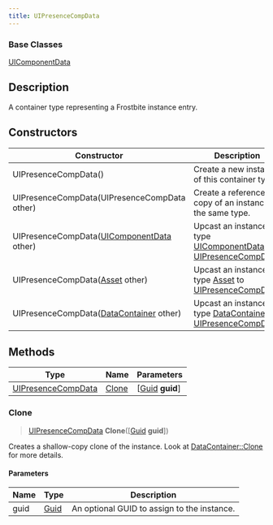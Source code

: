 ```yaml
---
title: UIPresenceCompData
---
```

### Base Classes

[UIComponentData](UIComponentData)

## Description

A container type representing a Frostbite instance entry.

## Constructors

| Constructor                                                                   | Description                                                                                                                 |
| ----------------------------------------------------------------------------- | --------------------------------------------------------------------------------------------------------------------------- |
| UIPresenceCompData()                                                          | Create a new instance of this container type.                                                                               |
| UIPresenceCompData(UIPresenceCompData other)                                  | Create a reference copy of an instance of the same type.                                                                    |
| UIPresenceCompData([UIComponentData](UIComponentData) other)                  | Upcast an instance of type [UIComponentData](UIComponentData) to [UIPresenceCompData](UIPresenceCompData).                  |
| UIPresenceCompData([Asset](Asset) other)                                      | Upcast an instance of type [Asset](Asset) to [UIPresenceCompData](UIPresenceCompData).                                      |
| UIPresenceCompData([DataContainer](/vext/ref/shared/class/datacontainer) other) | Upcast an instance of type [DataContainer](/vext/ref/shared/class/datacontainer) to [UIPresenceCompData](UIPresenceCompData). |

## Methods

| Type                                     | Name            | Parameters                                     |
| ---------------------------------------- | --------------- | ---------------------------------------------- |
| [UIPresenceCompData](UIPresenceCompData) | [Clone](#clone) | \[[Guid](/vext/ref/shared/class/guid) **guid**\] |

### Clone

> [UIPresenceCompData](UIPresenceCompData) **Clone**(\[[Guid](/vext/ref/shared/class/guid) **guid**\])

Creates a shallow-copy clone of the instance. Look at [DataContainer::Clone](/vext/ref/shared/class/datacontainer#clone) for more details.

#### Parameters

| Name | Type         | Description                                 |
| ---- | ------------ | ------------------------------------------- |
| guid | [Guid](Guid) | An optional GUID to assign to the instance. |
